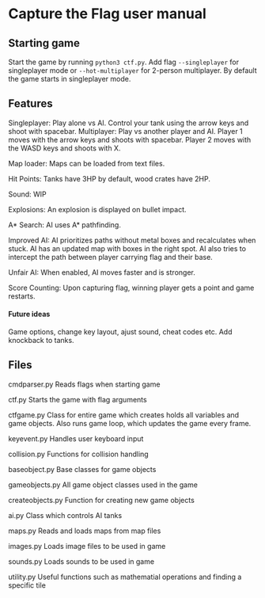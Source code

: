# Capture the Flag user manual

## Starting game

Start the game by running ```python3 ctf.py```. 
Add flag ```--singleplayer``` for singleplayer mode or ```--hot-multiplayer``` for 2-person multiplayer.
By default the game starts in singleplayer mode.

## Features

Singleplayer:
    Play alone vs AI.
    Control your tank using the arrow keys and shoot with spacebar.
Multiplayer:
    Play vs another player and AI.
    Player 1 moves with the arrow keys and shoots with spacebar.
    Player 2 moves with the WASD keys and shoots with X.

Map loader:
    Maps can be loaded from text files.

Hit Points:
    Tanks have 3HP by default, wood crates have 2HP.

Sound:
    WIP

Explosions:
    An explosion is displayed on bullet impact.

A* Search:
    AI uses A* pathfinding.

Improved AI:
    AI prioritizes paths without metal boxes and recalculates when stuck. 
    AI has an updated map with boxes in the right spot. AI also tries to intercept
    the path between player carrying flag and their base.

Unfair AI:
    When enabled, AI moves faster and is stronger.

Score Counting:
    Upon capturing flag, winning player gets a point and game restarts.
    
#### Future ideas

Game options, change key layout, ajust sound, cheat codes etc.
Add knockback to tanks.

## Files
cmdparser.py
    Reads flags when starting game

ctf.py
    Starts the game with flag arguments

ctfgame.py
    Class for entire game which creates holds all variables and game objects.
    Also runs game loop, which updates the game every frame.

keyevent.py
    Handles user keyboard input

collision.py
    Functions for collision handling

baseobject.py
    Base classes for game objects

gameobjects.py
    All game object classes used in the game

createobjects.py
    Function for creating new game objects

ai.py
    Class which controls AI tanks

maps.py
    Reads and loads maps from map files

images.py
    Loads image files to be used in game

sounds.py
    Loads sounds to be used in game

utility.py
    Useful functions such as mathematial operations and
    finding a specific tile